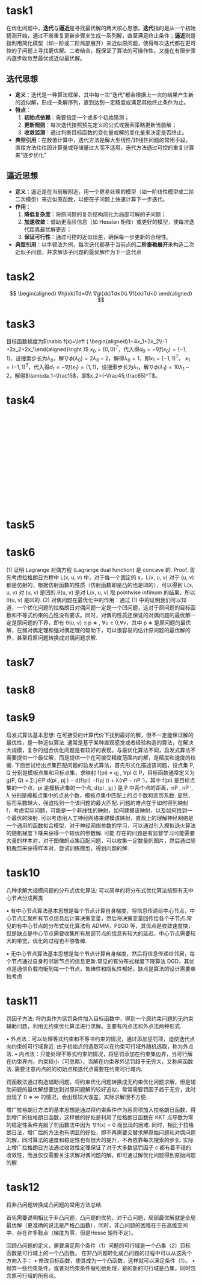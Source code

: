 # task1
在优化问题中，**迭代**与**逼近**是寻找最优解的两大核心思想。**迭代**指的是从一个初始猜测开始，通过不断重复更新步骤来生成一系列解，直至满足终止条件；**逼近**则是指利用简化模型（如一阶或二阶局部展开）来近似原问题，使得每次迭代都在更可控的子问题上寻找更优解。二者结合，既保证了算法的可操作性，又能在有限步骤内逐步收敛至最优或近似最优解。
## 迭代思想

- **定义**：迭代是一种算法框架，其中每一次“迭代”都会根据上一次的结果产生新的近似解，形成一条解序列，直到达到一定精度或满足其他终止条件为止。
- **特点**：
    1. **初始点依赖**：需要指定一个或多个初始猜测；
    2. **更新规则**：每次迭代按照预先定义的公式或搜索策略更新当前解；
    3. **收敛监测**：通过判断目标函数的变化量或解的变化量来决定是否终止。
- **典型引用**：在数值计算中，迭代方法是解大型线性/非线性问题的常用手段，直接方法往往因计算量或存储量过大而不适用，迭代方法通过可控的重复计算来“逐步优化”
## 逼近思想
- **定义**：逼近是在当前解附近，用一个更易处理的模型（如一阶线性模型或二阶二次模型）来近似原函数，以便在子问题上快速计算下一步迭代。
- **作用**：
    1. **降低复杂度**：将原问题的复杂结构简化为局部可解的子问题；
    2. **加速收敛**：借助更高阶信息（如 Hessian 矩阵）或更好的模型，使每次迭代距离最优解更近；
    3. **保证可行性**：通过可控的近似误差，确保每一步更新的合理性。
- **典型引用**：以牛顿法为例，每次迭代都基于当前点的**二阶泰勒展开**来构造二次近似子问题，并求解该子问题的最优解作为下一迭代点

# task2
$$
\begin{aligned}
∇hj​(xk​)Td=0\\
∇gi​(xk​)Td≤0\\
∇f(xk​)Td<0
\end{aligned}
$$
# task3
目标函数梯度为$\nabla f(x)=\left ( \begin{aligned}1+4x_1+2x_2\\-1 +2x_2+2x_1\end{aligned}\right )$
$x_0=(0,0)^T$，代入得$d_0=-\nabla f(x_0)=(-1,1)$，设搜索步长为$\lambda_0$，解$\nabla \phi(\lambda_0)=2\lambda_0-2$，解得$\lambda_0=1$，即$x_1=(-1,1)^T$。
$x_1=(-1,1)^T$，代入得$d_1=-\nabla f(x_1)=(1,1)$，设搜索步长为$\lambda_1$，解$\nabla \phi(\lambda_1)=10\lambda_1-2$，解得$\lambda_1=\frac15$，即$x_2=(-\frac45,\frac65)^T$。

# task4
<br>
<br><br><br>
<br><br><br><br><br><br><br><br><br><br>








# task5








# task6
(1) 证明 Lagrange 对偶方程 (Lagrange dual function) 是 concave 的.
Proof. 首先考虑拉格朗日方程中 L(x, u, v) 中，对于每一个固定的 x，L(x, u, v) 对于 (u, v) 都是仿射的，根据仿射函数的性质（仿射函数即是凸的也是凹的），可以得到 L(x, u, v) 对 (u, v) 是凹的.θ(u, v) 是对 L(x, u, v) 取 pointwise infimum 的结果，所以 θ(u, v) 是凹的.
(2) 对偶问题在最优化中的作用：通过 (1) 中的证明我们可以知道，一个优化问题的拉格朗日对偶问题一定是一个凹问题，这对于原问题的目标函数和不等式约束的凸性没有要求。同时，对偶的性质还保证的对偶问题的最优解一定是原问题的下界，即有 θ(u, v) ≤ p ∗ , ∀u ≥ 0,∀v，其中 p ∗ 是原问题的最优解，在弱对偶定理和强对偶定理的帮助下，可以很容易的估计原问题的最优解的界，甚至将原问题转换成对偶问题求解.

# task7










# task8








# task9
启发式算法基本思想: 在可接受的计算代价下找到最好的解，但不一定能保证解的最优性，是一种近似算法. 通常是基于某种直观感觉或者经验构造的算法，在解决大规模，复杂的组合优化问题是有较好的表现。与最优化算法不同，启发式算法不需要提供一个最优解，而是提供一个在可接受精度范围内的解，是精度和速度的权衡.
下面尝试给出点集匹配问题的启发式算法，首先形式化描述该问题，设点集 P, Q 分别是模板点集和目标点集，求映射 f(pi) = qj , ∀pi ∈ P，目标函数通常定义为 g(P, Q) = ∑i,j∈P d(pi , pj ) − d(f(pi) −f(pj )) + λ(nP − nP ′)，其中 f(pi) 是目标点集的一个点，pi 是模板点集的一个点, d(pi , pj ) 是 P 中两个点的距离，nP , nP ′, λ 分别是模板点集中的点总个数，模板点集中匹配上的点个数和惩罚系数. 显然，惩罚系数越大，强迫找到一个该问题的最大匹配.
问题的难点在于如何得到映射 f，考虑实际问题，可能是一个非线性的映射，如何建模该映射，以及如何找到一个最优的映射.
可以考虑用人工神经网络来建模该映射，直观上的理解神经网络是一个通用的函数拟合模型，对于神经网络参数的学习，可以通过引入模拟退火算法的随机梯度下降来获得一个较优的参数解. 可能
存在的问题是有监督学习可能需要大量的样本对，对于图像的点集匹配问题，可以收集一定数量的图片，然后通过随机裁剪来获得样本对，尝试训练模型，得到问题的解.
# task10
几种求解大规模问题的分布式优化算法: 可以简单的将分布式优化算法按照有无中心节点分成两类

• 有中心节点算法基本思想是每个节点计算自身梯度，将信息传递给中心节点，中心节点汇聚所有节点信息后计算决策变量，然后将决策变量回传给各个子节点.常见的有中心节点的分布式优化算法有 ADMM，PSGD 等，其优点是收敛速度快，但是缺点是中心节点需要收集所有局部节点的信息有较大的延迟，中心节点需要较大的带宽，优化的过程也不够鲁棒.

• 无中心节点算法基本思想是每个节点计算自身梯度，然后将信息传递给邻居，每个节点通过自身和邻居节点的信息更新.常见的有分布式梯度下降算法 DGD，其优点是通信负载均衡到每一个节点，鲁棒性和隐私性都好。缺点是算法的设计需要单独考虑

# task11
罚因子方法: 将约束作为惩罚条件加入目标函数中，得到一个原约束问题的无约束辅助问题，利用无约束优化算法进行求解。主要有内点法和外点法两种形式.

• 外点法：可以处理等式约束和不等书约束的情况，通过添加惩罚项，迫使迭代点向约束的可行域靠近. 由于初始点的选取可以在约束可行域外随机选取，称为外点法.
• 内点法：只能处理不等式约束的情况，将惩罚添加在约束集边界，当可行解在约束界内，约束较小（可忽略），当解在约束界外惩罚趋于无穷大，又称闸函数法. 需要注意内点的的初始点和迭代点需要在约束可行域内.

罚函数法通过构造辅助问题，将约束优化问题转换成无约束优化问题求解，但是辅助问题的最优解想要达到对原问题解的较好近似，常常需要罚因子趋于无穷，此时出现了 0 ∗ ∞ 的情况，会出现较大误差，实际求解很不方便.

增广拉格朗日方法的基本思想是通过将约束条件作为惩罚项加入拉格朗日函数，得到增广的拉格朗日函数，这样做的好处是利用了拉格朗日函数在 KKT 点导数为零的稳定性条件克服了罚函数法中因为 ∇f(x) = 0 而出现的困难. 同时，相比于拉格朗日法，增广后的方法也有明显的好处，即不再需要交替求解原始问题和对偶问题的解，同时算法的速度和稳定性也有很大的提升，不再依靠每次搜索的步长. 实际上增广拉格朗日方法通过收敛性定理保证了对于大多数惩罚因子 c 都有着不错的收敛性，而且仅仅需要关注求解对偶问题的解，即可通过解优化问题得到原始问题的解.

# task12
将非凸问题转换成凸问题的常用方法总结.

首先需要说明相比于非凸问题，凸问题的优势。对于凸问题，局部最优解就是全局最优解（更准确的说法是严格凸函数），同时，非凸问题的困难在于在高维空间中，存在许多鞍点（梯度为零，但是Hesse 矩阵不定）。

回顾凸问题的定义，需要满足两个条件（1）问题的可行域是一个凸集（2）目标函数是可行域上的一个凸函数。
在非凸问题转化成凸问题的过程中可以从这两个方向入手：
• 修改目标函数，使其成为一个凸函数，这样就可以满足条件（1）。
• 抛弃一些约束条件，或者对约束条件做松弛处理，是的新的可行域是凸集，同时包含原可行域的所有点。